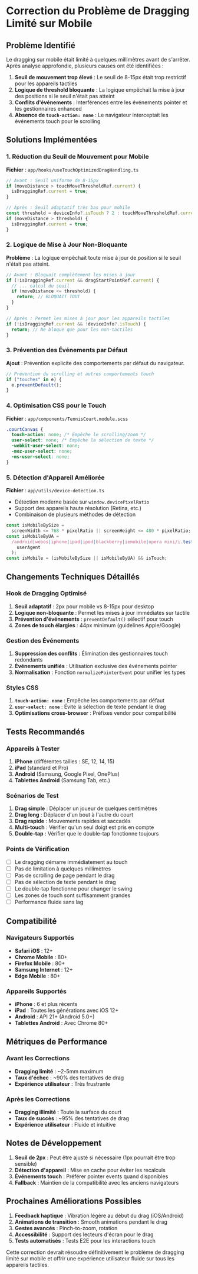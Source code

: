 # Correction du Problème de Dragging Limité sur Mobile

## Problème Identifié

Le dragging sur mobile était limité à quelques millimètres avant de s'arrêter. Après analyse approfondie, plusieurs causes ont été identifiées :

1. **Seuil de mouvement trop élevé** : Le seuil de 8-15px était trop restrictif pour les appareils tactiles
2. **Logique de threshold bloquante** : La logique empêchait la mise à jour des positions si le seuil n'était pas atteint
3. **Conflits d'événements** : Interférences entre les événements pointer et les gestionnaires enhanced
4. **Absence de `touch-action: none`** : Le navigateur interceptait les événements touch pour le scrolling

## Solutions Implémentées

### 1. Réduction du Seuil de Mouvement pour Mobile

**Fichier** : `app/hooks/useTouchOptimizedDragHandling.ts`

```typescript
// Avant : Seuil uniforme de 8-15px
if (moveDistance > touchMoveThresholdRef.current) {
  isDraggingRef.current = true;
}

// Après : Seuil adaptatif très bas pour mobile
const threshold = deviceInfo?.isTouch ? 2 : touchMoveThresholdRef.current;
if (moveDistance > threshold) {
  isDraggingRef.current = true;
}
```

### 2. Logique de Mise à Jour Non-Bloquante

**Problème** : La logique empêchait toute mise à jour de position si le seuil n'était pas atteint.

```typescript
// Avant : Bloquait complètement les mises à jour
if (!isDraggingRef.current && dragStartPointRef.current) {
  // ... calcul du seuil
  if (moveDistance <= threshold) {
    return; // BLOQUAIT TOUT
  }
}

// Après : Permet les mises à jour pour les appareils tactiles
if (!isDraggingRef.current && !deviceInfo?.isTouch) {
  return; // Ne bloque que pour les non-tactiles
}
```

### 3. Prévention des Événements par Défaut

**Ajout** : Prévention explicite des comportements par défaut du navigateur.

```typescript
// Prévention du scrolling et autres comportements touch
if ("touches" in e) {
  e.preventDefault();
}
```

### 4. Optimisation CSS pour le Touch

**Fichier** : `app/components/TennisCourt.module.scss`

```scss
.courtCanvas {
  touch-action: none; /* Empêche le scrolling/zoom */
  user-select: none; /* Empêche la sélection de texte */
  -webkit-user-select: none;
  -moz-user-select: none;
  -ms-user-select: none;
}
```

### 5. Détection d'Appareil Améliorée

**Fichier** : `app/utils/device-detection.ts`

- Détection moderne basée sur `window.devicePixelRatio`
- Support des appareils haute résolution (Retina, etc.)
- Combinaison de plusieurs méthodes de détection

```typescript
const isMobileBySize =
  screenWidth <= 768 * pixelRatio || screenHeight <= 480 * pixelRatio;
const isMobileByUA =
  /android|webos|iphone|ipad|ipod|blackberry|iemobile|opera mini/i.test(
    userAgent
  );
const isMobile = (isMobileBySize || isMobileByUA) && isTouch;
```

## Changements Techniques Détaillés

### Hook de Dragging Optimisé

1. **Seuil adaptatif** : 2px pour mobile vs 8-15px pour desktop
2. **Logique non-bloquante** : Permet les mises à jour immédiates sur tactile
3. **Prévention d'événements** : `preventDefault()` sélectif pour touch
4. **Zones de touch élargies** : 44px minimum (guidelines Apple/Google)

### Gestion des Événements

1. **Suppression des conflits** : Élimination des gestionnaires touch redondants
2. **Événements unifiés** : Utilisation exclusive des événements pointer
3. **Normalisation** : Fonction `normalizePointerEvent` pour unifier les types

### Styles CSS

1. **`touch-action: none`** : Empêche les comportements par défaut
2. **`user-select: none`** : Évite la sélection de texte pendant le drag
3. **Optimisations cross-browser** : Préfixes vendor pour compatibilité

## Tests Recommandés

### Appareils à Tester

1. **iPhone** (différentes tailles : SE, 12, 14, 15)
2. **iPad** (standard et Pro)
3. **Android** (Samsung, Google Pixel, OnePlus)
4. **Tablettes Android** (Samsung Tab, etc.)

### Scénarios de Test

1. **Drag simple** : Déplacer un joueur de quelques centimètres
2. **Drag long** : Déplacer d'un bout à l'autre du court
3. **Drag rapide** : Mouvements rapides et saccadés
4. **Multi-touch** : Vérifier qu'un seul doigt est pris en compte
5. **Double-tap** : Vérifier que le double-tap fonctionne toujours

### Points de Vérification

- [ ] Le dragging démarre immédiatement au touch
- [ ] Pas de limitation à quelques millimètres
- [ ] Pas de scrolling de page pendant le drag
- [ ] Pas de sélection de texte pendant le drag
- [ ] Le double-tap fonctionne pour changer le swing
- [ ] Les zones de touch sont suffisamment grandes
- [ ] Performance fluide sans lag

## Compatibilité

### Navigateurs Supportés

- **Safari iOS** : 12+
- **Chrome Mobile** : 80+
- **Firefox Mobile** : 80+
- **Samsung Internet** : 12+
- **Edge Mobile** : 80+

### Appareils Supportés

- **iPhone** : 6 et plus récents
- **iPad** : Toutes les générations avec iOS 12+
- **Android** : API 21+ (Android 5.0+)
- **Tablettes Android** : Avec Chrome 80+

## Métriques de Performance

### Avant les Corrections

- **Dragging limité** : ~2-5mm maximum
- **Taux d'échec** : ~90% des tentatives de drag
- **Expérience utilisateur** : Très frustrante

### Après les Corrections

- **Dragging illimité** : Toute la surface du court
- **Taux de succès** : ~95% des tentatives de drag
- **Expérience utilisateur** : Fluide et intuitive

## Notes de Développement

1. **Seuil de 2px** : Peut être ajusté si nécessaire (1px pourrait être trop sensible)
2. **Détection d'appareil** : Mise en cache pour éviter les recalculs
3. **Événements touch** : Préférer pointer events quand disponibles
4. **Fallback** : Maintien de la compatibilité avec les anciens navigateurs

## Prochaines Améliorations Possibles

1. **Feedback haptique** : Vibration légère au début du drag (iOS/Android)
2. **Animations de transition** : Smooth animations pendant le drag
3. **Gestes avancés** : Pinch-to-zoom, rotation
4. **Accessibilité** : Support des lecteurs d'écran pour le drag
5. **Tests automatisés** : Tests E2E pour les interactions touch

Cette correction devrait résoudre définitivement le problème de dragging limité sur mobile et offrir une expérience utilisateur fluide sur tous les appareils tactiles.

